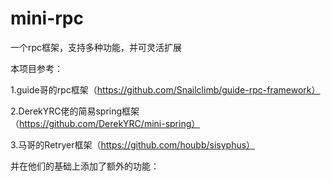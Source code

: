 # mini-rpc
一个rpc框架，支持多种功能，并可灵活扩展

本项目参考：

1.guide哥的rpc框架（https://github.com/Snailclimb/guide-rpc-framework）

2.DerekYRC佬的简易spring框架（https://github.com/DerekYRC/mini-spring）

3.马哥的Retryer框架（https://github.com/houbb/sisyphus）

并在他们的基础上添加了额外的功能：
